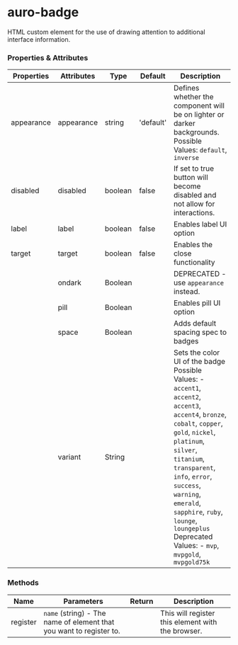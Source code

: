 # auro-badge

HTML custom element for the use of drawing attention to additional interface information.

### Properties & Attributes

| Properties | Attributes | Type    | Default   | Description                                                                                                                                                                                                                                                                                                                                     |
| ---------- | ---------- | ------- | --------- | ----------------------------------------------------------------------------------------------------------------------------------------------------------------------------------------------------------------------------------------------------------------------------------------------------------------------------------------------- |
| appearance | appearance | string  | 'default' | Defines whether the component will be on lighter or darker backgrounds.<br> Possible Values: `default`, `inverse`                                                                                                                                                                                                                               |
| disabled   | disabled   | boolean | false     | If set to true button will become disabled and not allow for interactions.                                                                                                                                                                                                                                                                      |
| label      | label      | boolean | false     | Enables label UI option                                                                                                                                                                                                                                                                                                                         |
| target     | target     | boolean | false     | Enables the close functionality                                                                                                                                                                                                                                                                                                                 |
|            | ondark     | Boolean |           | DEPRECATED - use `appearance` instead.                                                                                                                                                                                                                                                                                                          |
|            | pill       | Boolean |           | Enables pill UI option                                                                                                                                                                                                                                                                                                                          |
|            | space      | Boolean |           | Adds default spacing spec to badges                                                                                                                                                                                                                                                                                                             |
|            | variant    | String  |           | Sets the color UI of the badge Possible Values: - `accent1`, `accent2`, `accent3`, `accent4`, `bronze`, `cobalt`, `copper`, `gold`, `nickel`, `platinum`, `silver`, `titanium`, `transparent`, `info`, `error`, `success`, `warning`, `emerald`, `sapphire`, `ruby`, `lounge`, `loungeplus` Deprecated Values: - `mvp`, `mvpgold`, `mvpgold75k` |

### Methods

| Name     | Parameters                                                          | Return | Description                                       |
| -------- | ------------------------------------------------------------------- | ------ | ------------------------------------------------- |
| register | `name` (string) - The name of element that you want to register to. |        | This will register this element with the browser. |